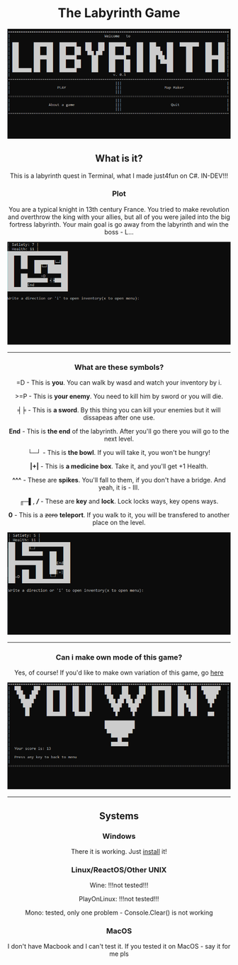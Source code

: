 <div align="center">
  <h1>The Labyrinth Game</h1> 
  
  ![](photos/lab1.PNG)
  
  ## What is it?
  This is a labyrinth quest in Terminal, what I made just4fun on C#. IN-DEV!!!

  ### Plot
  You are a typical knight in 13th century France. You tried to make revolution and overthrow the king with your allies, but all of you were jailed into the big fortress labyrinth. Your main goal is go away from the labyrinth and win the boss - L...
  
  ![](photos/lab2.PNG)

  ---

  ### What are these symbols?
   =D - This is **you**. You can walk by wasd and watch your inventory by i.
   
   <nocode>></nocode>=P - This is **your enemy**. You need to kill him by sword or you will die.
   
   **╡╞** - This is **a sword**. By this thing you can kill your enemies but it will dissapeas after one use.
   
   **End** - This is **the end** of the labyrinth. After you'll go there you will go to the next level.
   
   **└─┘** - This is **the bowl**. If you will take it, you won't be hungry!
   
   **|+|** - This is **a medicine box**. Take it, and you'll get +1 Health.
   
   **^^^** - These are **spikes**. You'll fall to them, if you don't have a bridge. And yeah, it is - III.
   
   **╓─▌**, ***/*** - These are **key** and **lock**. Lock locks ways, key opens ways.

   **0** - This is a <s>zero</s> **teleport**. If you walk to it, you will be transfered to another place on the level.
   
   ![](photos/lab3.PNG)

   ---

   ### Can i make own mode of this game?
   Yes, of course! If you'd like to make own variation of this game, go <a href="https://github.com/aelog/the-labyrinth-game-mediveal/blob/main/scr/for-mode-makers.md">here</a>
   
   ![](photos/lab4.PNG)

   ---

## Systems
### Windows
There it is working. Just [install](install/labyrinth.exe) it!

### Linux/ReactOS/Other UNIX
Wine: !!!not tested!!!

PlayOnLinux: !!!not tested!!!

Mono: tested, only one problem - Console.Clear() is not working

### MacOS
I don't have Macbook and I can't test it. If you tested it on MacOS - say it for me pls

</div>
